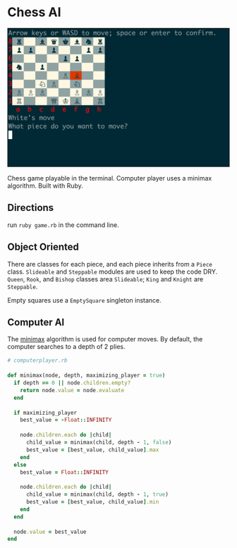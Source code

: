 # Chess AI

![Intro](display.png)

Chess game playable in the terminal. Computer player uses a minimax algorithm. Built with Ruby.

## Directions
run `ruby game.rb` in the command line.

## Object Oriented

There are classes for each piece, and each piece inherits from a `Piece` class. `Slideable` and `Steppable` modules are used to keep the code DRY. `Queen`, `Rook`, and `Bishop` classes area `Slideable`; `King` and `Knight` are `Steppable`.

Empty squares use a `EmptySquare` singleton instance.

## Computer AI

The [minimax](https://en.wikipedia.org/wiki/Minimax) algorithm is used for computer moves. By default, the computer searches to a depth of 2 plies.

```Ruby
# computerplayer.rb

def minimax(node, depth, maximizing_player = true)
  if depth == 0 || node.children.empty?
    return node.value = node.evaluate
  end

  if maximizing_player
    best_value = -Float::INFINITY

    node.children.each do |child|
      child_value = minimax(child, depth - 1, false)
      best_value = [best_value, child_value].max
    end
  else
    best_value = Float::INFINITY

    node.children.each do |child|
      child_value = minimax(child, depth - 1, true)
      best_value = [best_value, child_value].min
    end
  end

  node.value = best_value
end
```
